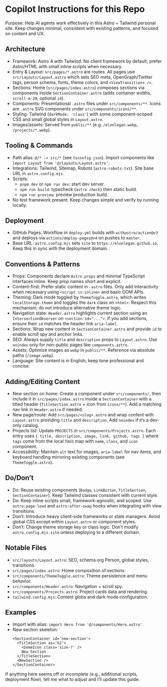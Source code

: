 # Copilot Instructions for this Repo

Purpose: Help AI agents work effectively in this Astro + Tailwind personal site. Keep changes minimal, consistent with existing patterns, and focused on content and UX.

## Architecture
- Framework: Astro 4 with Tailwind. No client framework by default; prefer Astro/HTML with small inline scripts when necessary.
- Entry & Layout: `src/pages/*.astro` are routes. All pages use `src/layouts/Layout.astro` which sets SEO meta, OpenGraph/Twitter tags, person schema, fonts, theme colors, and `<ViewTransitions />`.
- Sections: Home (`src/pages/index.astro`) composes sections via components inside `SectionContainer.astro` (adds container widths, `scroll-m-20`, optional `id`).
- Components: Presentational `.astro` files under `src/components/**`. Icons are `.astro` SVG components under `src/components/icons/**`.
- Styling: Tailwind (`darkMode: 'class'`) with some component-scoped CSS and small global styles in `Layout.astro`.
- Images/assets: Served from `public/**` (e.g. `/elonlegan.webp`, `/projects/*.webp`).

## Tooling & Commands
- Path alias: `@/* -> src/*` (see `tsconfig.json`). Import components like `import Layout from '@/layouts/Layout.astro'`.
- Integrations: Tailwind, Sitemap, Robots (`astro-robots-txt`). Site base URL in `astro.config.mjs`.
- Scripts:
  - `pnpm dev` or `npm run dev`: start dev server.
  - `npm run build`: typecheck (`astro check`) then static build.
  - `npm run preview`: preview production build.
- No test framework present. Keep changes simple and verify by running locally.

## Deployment
- GitHub Pages: Workflow in `deploy.yml` builds with `withastro/action@v3` and deploys via `actions/deploy-pages@v4` on pushes to `master`.
- Base URL: `astro.config.mjs` sets `site` to `https://elonlegan.github.io`. Keep this in sync with the deployment domain.

## Conventions & Patterns
- Props: Components declare `Astro.props` and minimal TypeScript interfaces inline. Keep prop names short and explicit.
- Content-first: Prefer static content in `.astro` files. Only add interactivity when necessary using `<script is:inline>` and basic DOM APIs.
- Theming: Dark mode toggled by `ThemeToggle.astro`, which writes `localStorage.theme` and toggles the `dark` class on `<html>`. Respect this mechanism; do not introduce alternative theme logic.
- Navigation state: `Header.astro` highlights current section using an `IntersectionObserver` on `<section id="...">`. If you add sections, ensure their `id` matches the header link `aria-label`.
- Sections: Wrap new content in `SectionContainer.astro` and provide `id` to enable scroll spy and anchor links.
- SEO: Always supply `title` and `description` props to `Layout.astro`. Use `noindex` only for non-public pages like `components.astro`.
- Assets: Optimize images as `webp` in `public/**`. Reference via absolute paths (`/image.webp`).
- Language: Site content is in English; keep tone professional and concise.

## Adding/Editing Content
- New section on home: Create a component under `src/components/`, then include it in `src/pages/index.astro` inside a `SectionContainer` with a titled header (`TitleSection.astro` + icon from `icons/**`). Add a matching nav link in `Header.astro` if needed.
- New page/route: Add `src/pages/<slug>.astro` and wrap content with `Layout.astro` providing `title` and `description`. Add `noindex` if it’s a dev-only catalog.
- Projects list: Update `PROJECTS` in `src/components/Projects.astro`. Each entry uses `{ title, description, image, link, github, tags }` where `tags` come from the local `TAGS` map with `name`, `class`, and `icon` component.
- Accessibility: Maintain `alt` text for images, `aria-label` for nav items, and keyboard handling mirroring existing components (see `ThemeToggle.astro`).

## Do/Don’t
- Do: Reuse existing components (`Badge`, `LinkButton`, `TitleSection`, `SectionContainer`). Keep Tailwind classes consistent with current style.
- Do: Keep inline scripts small, framework-agnostic, and scoped. Use `astro:page-load` and `astro:after-swap` hooks when integrating with view transitions.
- Don’t: Introduce heavy client-side frameworks or state managers. Avoid global CSS except within `Layout.astro` or component styles.
- Don’t: Change theme storage key or class logic. Don’t modify `astro.config.mjs.site` unless deploying to a different domain.

## Notable Files
- `src/layouts/Layout.astro`: SEO, schema.org Person, global styles, transitions.
- `src/pages/index.astro`: Home composition of sections.
- `src/components/ThemeToggle.astro`: Theme persistence and menu behavior.
- `src/components/Header.astro`: Navigation + scroll spy.
- `src/components/Projects.astro`: Project cards data and rendering.
- `tailwind.config.mjs`: Content globs and dark mode configuration.

## Examples
- Import with alias: `import Hero from '@/components/Hero.astro'`.
- New section skeleton:
  ```astro
  <SectionContainer id='new-section'>
    <TitleSection as='h2'>
      <SomeIcon class='size-7' />
      New Section
    </TitleSection>
    <NewSection />
  </SectionContainer>
  ```

If anything here seems off or incomplete (e.g., additional scripts, deployment flow), tell me what to adjust and I’ll update this guide.